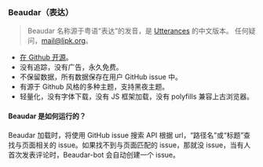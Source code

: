 ### Beaudar（表达）

> Beaudar 名称源于粤语“表达”的发音，是 [Utterances](http://utteranc.es) 的中文版本。
> 任何疑问，mail@lipk.org。

- [在 Github 开源](http://github.com/beaudar/beaudar)。
- 没有追踪，没有广告，永久免费。
- 不保留数据，所有数据保存在用户 GitHub issue 中。
- 有源于 Github 风格的多种主题，支持黑夜主题。
- 轻量化，没有字体下载，没有 JS 框架加载，没有 polyfills 兼容上古浏览器。

#### Beaudar 是如何运行的？

Beaudar 加载时，将使用 GitHub issue 搜索 API 根据 url，“路径名”或“标题”查找与页面相关的 issue。如果找不到与页面匹配的 issue，那就没 issue，当有人首次发表评论时，Beaudar-bot 会自动创建一个 issue。
